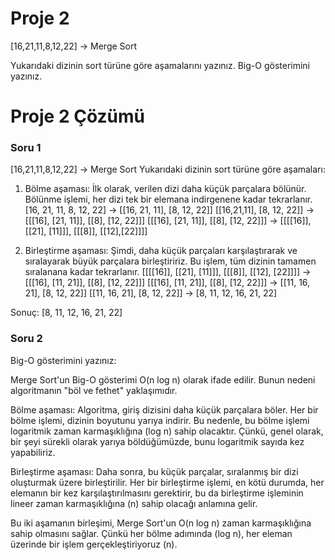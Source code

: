 # Proje 2
[16,21,11,8,12,22] -> Merge Sort

Yukarıdaki dizinin sort türüne göre aşamalarını yazınız.
Big-O gösterimini yazınız.


# Proje 2 Çözümü

### Soru 1
[16,21,11,8,12,22] -> Merge Sort
Yukarıdaki dizinin sort türüne göre aşamaları:

1. Bölme aşaması: İlk olarak, verilen dizi daha küçük parçalara bölünür. Bölünme işlemi, her dizi tek bir elemana indirgenene kadar tekrarlanır.
[16, 21, 11, 8, 12, 22] -> [[16, 21, 11], [8, 12, 22]]
[[16,21,11], [8, 12, 22]] -> [[[16], [21, 11]], [[8], [12, 22]]]
[[[16], [21, 11]], [[8], [12, 22]]] -> [[[[16]], [[21], [11]]], [[[8]], [[12],[22]]]]

2. Birleştirme aşaması: Şimdi, daha küçük parçaları karşılaştırarak ve sıralayarak büyük parçalara birleştiririz. Bu işlem, tüm dizinin tamamen sıralanana kadar tekrarlanır.
[[[[16]], [[21], [11]]], [[[8]], [[12], [22]]]] -> [[[16], [11, 21]], [[8], [12, 22]]]
[[[16], [11, 21]], [[8], [12, 22]]] -> [[11, 16, 21], [8, 12, 22]]
[[11, 16, 21], [8, 12, 22]] -> [8, 11, 12, 16, 21, 22]

Sonuç: [8, 11, 12, 16, 21, 22]

### Soru 2
Big-O gösterimini yazınız:

Merge Sort'un Big-O gösterimi O(n log n) olarak ifade edilir. Bunun nedeni algoritmanın "böl ve fethet" yaklaşımıdır.

Bölme aşaması: Algoritma, giriş dizisini daha küçük parçalara böler. Her bir bölme işlemi, dizinin boyutunu yarıya indirir. Bu nedenle, bu bölme işlemi logaritmik zaman karmaşıklığına (log n) sahip olacaktır. Çünkü, genel olarak, bir şeyi sürekli olarak yarıya böldüğümüzde, bunu logaritmik sayıda kez yapabiliriz.

Birleştirme aşaması: Daha sonra, bu küçük parçalar, sıralanmış bir dizi oluşturmak üzere birleştirilir. Her bir birleştirme işlemi, en kötü durumda, her elemanın bir kez karşılaştırılmasını gerektirir, bu da birleştirme işleminin lineer zaman karmaşıklığına (n) sahip olacağı anlamına gelir.

Bu iki aşamanın birleşimi, Merge Sort'un O(n log n) zaman karmaşıklığına sahip olmasını sağlar. Çünkü her bölme adımında (log n), her eleman üzerinde bir işlem gerçekleştiriyoruz (n).
